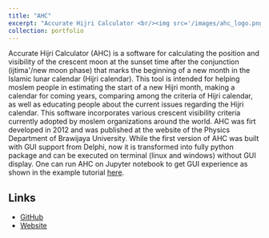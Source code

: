 ```yaml
---
title: "AHC"
excerpt: "Accurate Hijri Calculator <br/><img src='/images/ahc_logo.png' width='150' height='150'>"
collection: portfolio
---
```


Accurate Hijri Calculator (AHC) is a software for calculating the position and visibility of the crescent moon at the sunset time after the conjunction (ijtima'/new moon phase) that marks the beginning of a new month in the Islamic lunar calendar (Hijri calendar). This tool is intended for helping moslem people in estimating the start of a new Hijri month, making a calendar for coming years, comparing among the criteria of Hijri calendar, as well as educating people about the current issues regarding the Hijri calendar. This software incorporates various crescent visibility criteria currently adopted by moslem organizations around the world. AHC was firt developed in 2012 and was published at the website of the Physics Department of Brawijaya University. While the first version of AHC was built with GUI support from Delphi, now it is transformed into fully python package and can be executed on terminal (linux and windows) without GUI display. One can run AHC on Jupyter notebook to get GUI experience as shown in the example tutorial [here](https://github.com/accuhijri/ahc/blob/main/examples/ahc_1444_syawal.ipynb).

Links
-----

* [GitHub](https://github.com/accuhijri/ahc)
* [Website](https://accuhijri.github.io/)
